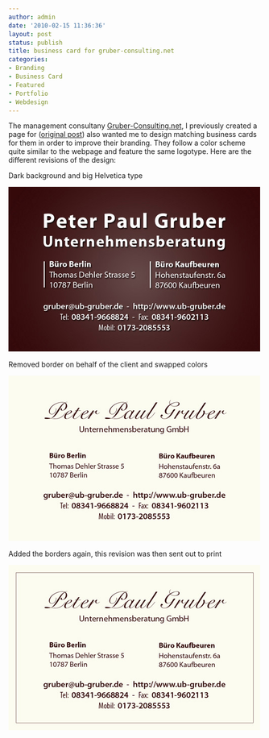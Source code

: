 ```yaml
---
author: admin
date: '2010-02-15 11:36:36'
layout: post
status: publish
title: business card for gruber-consulting.net
categories:
- Branding
- Business Card
- Featured
- Portfolio
- Webdesign
---
```


The management consultany
[Gruber-Consulting.net](http://gruber-consulting.net/), I previously
created a page for ([original
post](/posts/2009/11/16/gruber-consulting-net.html)) also
wanted me to design matching business cards for them in order to improve
their branding. They follow a color scheme quite similar to the webpage
and feature the same logotype. Here are the different revisions of the
design:

Dark background and big Helvetica type

![Business Card rev 1](/images/ub-gruber.de/vk-1.jpg)

Removed border on behalf of the client and swapped colors

![Business Card rev 3](/images/ub-gruber.de/vk-3.jpg)

Added the borders again, this revision was then sent out to print

![Business Card rev 4](/images/ub-gruber.de/vk-4.jpg)

